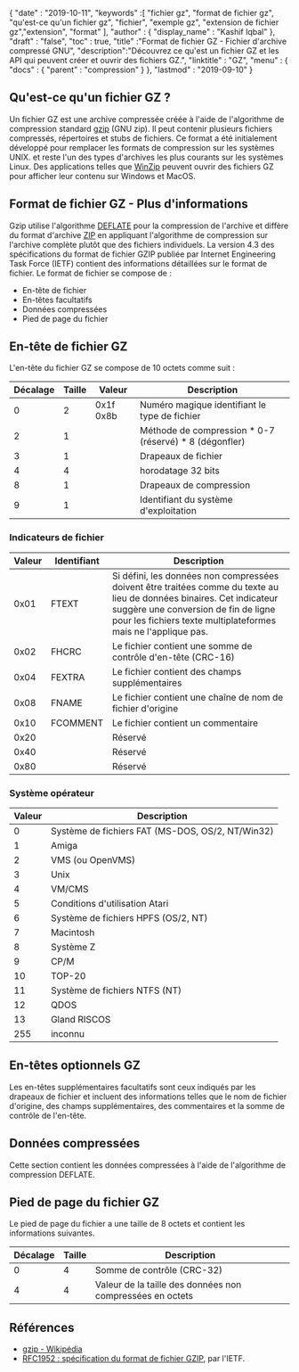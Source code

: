 {
  "date" : "2019-10-11",
  "keywords" :[ "fichier gz", "format de fichier gz", "qu'est-ce qu'un fichier gz", "fichier", "exemple gz", "extension de fichier gz","extension", "format" ],
  "author" : {
    "display_name" : "Kashif Iqbal"
},
  "draft" : "false",
  "toc" : true,
  "title" :"Format de fichier GZ - Fichier d'archive compressé GNU",
  "description":"Découvrez ce qu'est un fichier GZ et les API qui peuvent créer et ouvrir des fichiers GZ.",
  "linktitle" : "GZ",
  "menu" : {
    "docs" : {
      "parent" : "compression"
}
},
  "lastmod" : "2019-09-10"
}

## Qu'est-ce qu'un fichier GZ ?

Un fichier GZ est une archive compressée créée à l'aide de l'algorithme de compression standard [gzip](https://en.wikipedia.org/wiki/Gzip) (GNU zip). Il peut contenir plusieurs fichiers compressés, répertoires et stubs de fichiers. Ce format a été initialement développé pour remplacer les formats de compression sur les systèmes UNIX. et reste l'un des types d'archives les plus courants sur les systèmes Linux. Des applications telles que [WinZip](https://www.winzip.com/en/) peuvent ouvrir des fichiers GZ pour afficher leur contenu sur Windows et MacOS.

## Format de fichier GZ - Plus d'informations

Gzip utilise l'algorithme [DEFLATE](https://en.wikipedia.org/wiki/DEFLATE) pour la compression de l'archive et diffère du format d'archive [ZIP](/fr/compression/zip/) en appliquant l'algorithme de compression sur l'archive complète plutôt que des fichiers individuels. La version 4.3 des spécifications du format de fichier GZIP publiée par Internet Engineering Task Force (IETF) contient des informations détaillées sur le format de fichier. Le format de fichier se compose de :

* En-tête de fichier
* En-têtes facultatifs
* Données compressées
* Pied de page du fichier

## En-tête de fichier GZ ##

L'en-tête du fichier GZ se compose de 10 octets comme suit :

|Décalage|Taille|Valeur|Description
---|---|---|---|
|0|2|0x1f 0x8b|Numéro magique identifiant le type de fichier
|2|1| |Méthode de compression * 0-7 (réservé) * 8 (dégonfler)
|3|1| |Drapeaux de fichier
|4|4| |horodatage 32 bits
|8|1| |Drapeaux de compression
|9|1| |Identifiant du système d'exploitation

### Indicateurs de fichier ###

|Valeur|Identifiant|Description
---|---|---|
|0x01|FTEXT|Si défini, les données non compressées doivent être traitées comme du texte au lieu de données binaires. Cet indicateur suggère une conversion de fin de ligne pour les fichiers texte multiplateformes mais ne l'applique pas.
|0x02|FHCRC|Le fichier contient une somme de contrôle d'en-tête (CRC-16)
|0x04|FEXTRA|Le fichier contient des champs supplémentaires
|0x08|FNAME|Le fichier contient une chaîne de nom de fichier d'origine
|0x10|FCOMMENT|Le fichier contient un commentaire
|0x20| |Réservé
|0x40| |Réservé
|0x80| |Réservé

### Système opérateur ###

|Valeur|Description
---|---|
|0|Système de fichiers FAT (MS-DOS, OS/2, NT/Win32)
|1|Amiga
|2|VMS (ou OpenVMS)
|3|Unix
|4|VM/CMS
|5|Conditions d'utilisation Atari
|6|Système de fichiers HPFS (OS/2, NT)
|7|Macintosh
|8|Système Z
|9|CP/M
|10|TOP-20
|11|Système de fichiers NTFS (NT)
|12|QDOS
|13|Gland RISCOS
|255|inconnu

## En-têtes optionnels GZ ##

Les en-têtes supplémentaires facultatifs sont ceux indiqués par les drapeaux de fichier et incluent des informations telles que le nom de fichier d'origine, des champs supplémentaires, des commentaires et la somme de contrôle de l'en-tête.

## Données compressées ##

Cette section contient les données compressées à l'aide de l'algorithme de compression DEFLATE.

## Pied de page du fichier GZ ##

Le pied de page du fichier a une taille de 8 octets et contient les informations suivantes.

|Décalage|Taille|Description
---|---|---|
|0|4|Somme de contrôle (CRC-32)
|4|4|Valeur de la taille des données non compressées en octets

## Références ##

* [gzip - Wikipédia](https://en.wikipedia.org/wiki/Gzip)
* [RFC1952 : spécification du format de fichier GZIP](https://datatracker.ietf.org/doc/html/rfc1952), par l'IETF.


